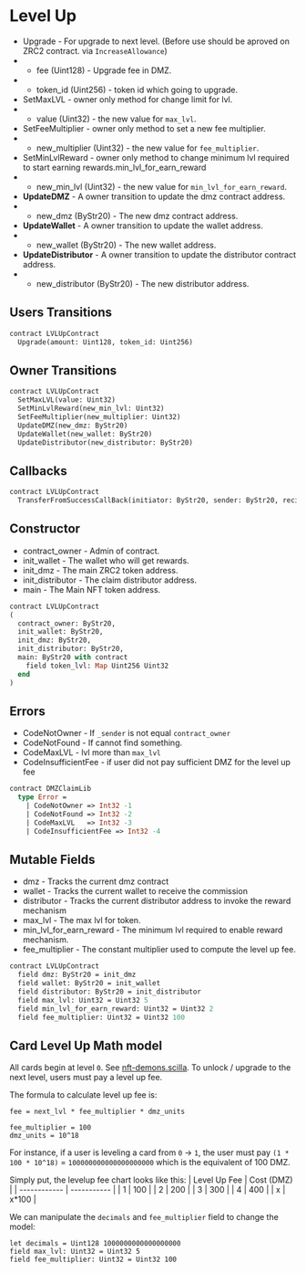 # Level Up

 * Upgrade - For upgrade to next level. (Before use should be aproved on ZRC2 contract. via `IncreaseAllowance`)
 * - fee (Uint128) - Upgrade fee in DMZ.
 * - token_id (Uint256) - token id which going to upgrade.
 * SetMaxLVL - owner only method for change limit for lvl.
 * - value (Uint32) - the new value for `max_lvl`.
 * SetFeeMultiplier - owner only method to set a new fee multiplier.
 * - new_multiplier (Uint32) - the new value for `fee_multiplier`.
 * SetMinLvlReward - owner only method to change minimum lvl required to start earning rewards.min_lvl_for_earn_reward
 * - new_min_lvl (Uint32) - the new value for `min_lvl_for_earn_reward`.
 * **UpdateDMZ** - A owner transition to update the dmz contract address.
 * - new_dmz (ByStr20) - The new dmz contract address.
 * **UpdateWallet** - A owner transition to update the wallet address.
 * - new_wallet (ByStr20) - The new wallet address.
 * **UpdateDistributor** - A owner transition to update the distributor contract address.
 * - new_distributor (ByStr20) - The new distributor address.


## Users Transitions
```Ocaml
contract LVLUpContract
  Upgrade(amount: Uint128, token_id: Uint256)
```

## Owner Transitions
```Ocaml
contract LVLUpContract
  SetMaxLVL(value: Uint32)
  SetMinLvlReward(new_min_lvl: Uint32)
  SetFeeMultiplier(new_multiplier: Uint32)
  UpdateDMZ(new_dmz: ByStr20)
  UpdateWallet(new_wallet: ByStr20)
  UpdateDistributor(new_distributor: ByStr20)
```

## Callbacks
```Ocaml
contract LVLUpContract
  TransferFromSuccessCallBack(initiator: ByStr20, sender: ByStr20, recipient: ByStr20, amount: Uint128)
```

## Constructor

 * contract_owner - Admin of contract.
 * init_wallet - The wallet who will get rewards.
 * init_dmz - The main ZRC2 token address.
 * init_distributor - The claim distributor address.
 * main - The Main NFT token address.

```Ocaml
contract LVLUpContract
(
  contract_owner: ByStr20,
  init_wallet: ByStr20,
  init_dmz: ByStr20,
  init_distributor: ByStr20,
  main: ByStr20 with contract
    field token_lvl: Map Uint256 Uint32
  end
)
```

## Errors

 * CodeNotOwner - If `_sender` is not equal `contract_owner`
 * CodeNotFound - If cannot find something.
 * CodeMaxLVL - lvl more than `max_lvl`
 * CodeInsufficientFee - if user did not pay sufficient DMZ for the level up fee

```Ocaml
contract DMZClaimLib
  type Error =
    | CodeNotOwner => Int32 -1
    | CodeNotFound => Int32 -2
    | CodeMaxLVL   => Int32 -3
    | CodeInsufficientFee => Int32 -4
```

## Mutable Fields
 * dmz - Tracks the current dmz contract
 * wallet - Tracks the current wallet to receive the commission
 * distributor - Tracks the current distributor address to invoke the reward mechanism
 * max_lvl - The max lvl for token.
 * min_lvl_for_earn_reward - The minimum lvl required to enable reward mechanism.
 * fee_multiplier - The constant multiplier used to compute the level up fee.

```Ocaml
contract LVLUpContract
  field dmz: ByStr20 = init_dmz
  field wallet: ByStr20 = init_wallet
  field distributor: ByStr20 = init_distributor
  field max_lvl: Uint32 = Uint32 5
  field min_lvl_for_earn_reward: Uint32 = Uint32 2
  field fee_multiplier: Uint32 = Uint32 100
```

## Card Level Up Math model

All cards begin at level `0`. See [nft-demons.scilla](../ZRC1/nft-demons.scilla#L38). To unlock / upgrade to the next level, users must pay a level up fee.

The formula to calculate level up fee is:
```
fee = next_lvl * fee_multiplier * dmz_units

fee_multiplier = 100
dmz_units = 10^18
```

For instance, if a user is leveling a card from `0` -> `1`, the user must pay `(1 * 100 * 10^18)` = `100000000000000000000` which is the equivalent of 100 DMZ.

Simply put, the levelup fee chart looks like this:
| Level Up Fee |  Cost (DMZ) |
| ------------ | ----------- |
| 1            | 100         |
| 2            | 200         |
| 3            | 300         |
| 4            | 400         |
| x            | x*100       |

We can manipulate the `decimals` and `fee_multiplier` field to change the model:
```
let decimals = Uint128 1000000000000000000
field max_lvl: Uint32 = Uint32 5
field fee_multiplier: Uint32 = Uint32 100
```

